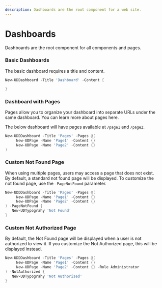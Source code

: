 ```yaml
---
description: Dashboards are the root component for a web site.
---
```


# Dashboards

Dashboards are the root component for all components and pages.&#x20;

### Basic Dashboards

The basic dashboard requires a title and content.&#x20;

```powershell
New-UDDashboard -Title 'Dashboard' -Content {

}
```

### Dashboard with Pages

Pages allow you to organize your dashboard into separate URLs under the same dashboard. You can learn more about pages here.&#x20;

The below dashboard will have pages available at `/page1` and `/page2`.&#x20;

```powershell
New-UDDDashboard -Title 'Pages' -Pages @(
     New-UDPage -Name 'Page1' -Content {}
     New-UDPage -Name 'Page2' -Content {}
)
```

### Custom Not Found Page

When using multiple pages, users may access a page that does not exist. By default, a standard not found page will be displayed. To customize the not found page, use the `-PageNotFound` parameter.

```powershell
New-UDDDashboard -Title 'Pages' -Pages @(
     New-UDPage -Name 'Page1' -Content {}
     New-UDPage -Name 'Page2' -Content {}
) -PageNotFound {
   New-UDTypograhy 'Not Found'
}
```

### Custom Not Authorized Page

By default, the Not Found page will be displayed when a user is not authorized to view it. If you customize the Not Authorized page, this will be displayed instead.&#x20;

```powershell
New-UDDDashboard -Title 'Pages' -Pages @(
     New-UDPage -Name 'Page1' -Content {}
     New-UDPage -Name 'Page2' -Content {} -Role Administrator
) -NotAuthorized {
   New-UDTypograhy 'Not Authorized'
}
```
